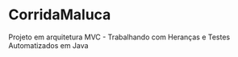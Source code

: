 # CorridaMaluca
Projeto em arquitetura MVC - Trabalhando com Heranças e Testes Automatizados em Java
